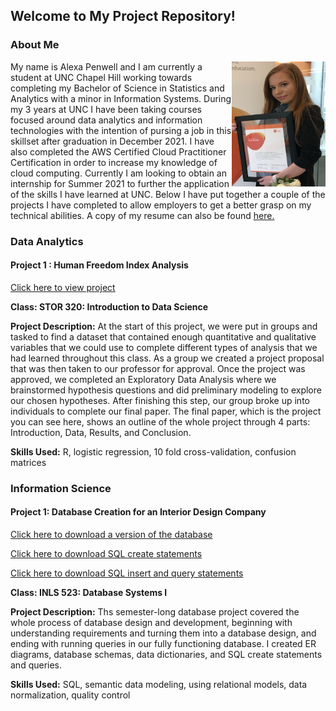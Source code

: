 ## Welcome to My Project Repository!

### About Me

<img align="right" width="150" height="200" src="headshot2.png">

My name is Alexa Penwell and I am currently a student at UNC Chapel Hill working towards completing my Bachelor of Science in Statistics and Analytics with a minor in Information Systems. During my 3 years at UNC I have been taking courses focused around data analytics and information technologies with the intention of pursing a job in this skillset after graduation in December 2021. I have also completed the AWS Certified Cloud Practitioner Certification in order to increase my knowledge of cloud computing. Currently I am looking to obtain an internship for Summer 2021 to further the application of the skills I have learned at UNC. Below I have put together a couple of the projects I have completed to allow employers to get a better grasp on my technical abilities. A copy of my resume can also be found 
<a href="A_Penwell_New_Resume.pdf-edited (1).pdf" title="APenwellResume">here.</a>

### Data Analytics

#### Project 1 : Human Freedom Index Analysis
<a href="FP.html" title="Data Analytics Final Project">Click here to view project</a>

**Class: STOR 320: Introduction to Data Science**

**Project Description:** At the start of this project, we were put in groups and tasked to find a dataset that contained enough quantitative and qualitative variables that we could use to complete different types of analysis that we had learned throughout this class. As a group we created a project proposal that was then taken to our professor for approval. Once the project was approved, we completed an Exploratory Data Analysis where we brainstormed hypothesis questions and did preliminary modeling to explore our chosen hypotheses. After finishing this step, our group broke up into individuals to complete our final paper. The final paper, which is the project you can see here, shows an outline of the whole project through 4 parts: Introduction, Data, Results, and Conclusion.

**Skills Used:** R, logistic regression, 10 fold cross-validation, confusion matrices

### Information Science

#### Project 1: Database Creation for an Interior Design Company
<a href="apenwell-P3v2.db" title="Database Creation Project">Click here to download a version of the database</a>

<a href="apenwell-create.sql" title="Database Creation Project SQL Create Statements">Click here to download SQL create statements</a>

<a href="P3.sql" title="Database Creation Project SQL Statements">Click here to download SQL insert and query statements</a>

**Class: INLS 523: Database Systems I**

**Project Description:** Ths semester-long database project covered the whole process of database design and development, beginning with understanding requirements and turning them into a database design, and ending with running queries in our fully functioning database. I created ER diagrams, database schemas, data dictionaries, and SQL create statements and queries.

**Skills Used:** SQL, semantic data modeling, using relational models, data normalization, quality control

